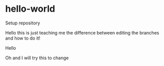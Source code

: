 # hello-world
Setup repository 

Hello this is just teaching me the difference between editing the branches and how to do it!

Hello

Oh and I will try this to change 